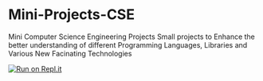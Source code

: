 # Mini-Projects-CSE
Mini Computer Science Engineering Projects
Small projects to Enhance the better understanding of different Programming Languages, Libraries and Various New Facinating Technologies

[![Run on Repl.it](https://repl.it/badge/github/pranavanand24/Mini-Projects-CSE)](https://repl.it/github/pranavanand24/Mini-Projects-CSE)